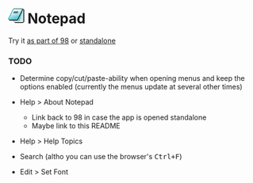
# ![](../../images/icons/notepad-32x32.png) Notepad

Try it [as part of 98](http://98.js.org/) or [standalone](http://98.js.org/programs/notepad/)


### TODO

* Determine copy/cut/paste-ability when opening menus and keep the options enabled (currently the menus update at several other times)

* Help > About Notepad
  * Link back to 98 in case the app is opened standalone
  * Maybe link to this README

* Help > Help Topics

* Search (altho you can use the browser's <kbd>Ctrl+F</kbd>)

* Edit > Set Font
